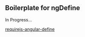Boilerplate for ngDefine
-----------
In Progress...


[requirejs-angular-define](https://github.com/Nikku/requirejs-angular-define)






